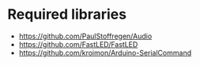 # Required libraries

* https://github.com/PaulStoffregen/Audio
* https://github.com/FastLED/FastLED
* https://github.com/kroimon/Arduino-SerialCommand

